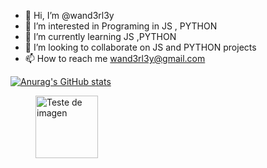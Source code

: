 - 👋 Hi, I’m @wand3rl3y
- 👀 I’m interested in Programing in JS , PYTHON
- 🌱 I’m currently learning JS ,PYTHON
- 💞️ I’m looking to collaborate on JS and PYTHON projects 
- 📫 How to reach me wand3rl3y@gmail.com

<!---
wand3rl3y/wand3rl3y is a ✨ special ✨ repository because its `README.md` (this file) appears on your GitHub profile.
You can click the Preview link to take a look at your changes.
--->

[![Anurag's GitHub stats](https://github-readme-stats.vercel.app/api?username=wand3rl3y)](https://github.com/anuraghazra/github-readme-stats)
<figure>
    <img src="https://miro.medium.com/max/1400/1*18SPGkIHPuF9Ivtg_T4AUw.png"
         width="100" height="100"
         alt="Teste de imagen">
    <figcaption></figcaption>
</figure>

